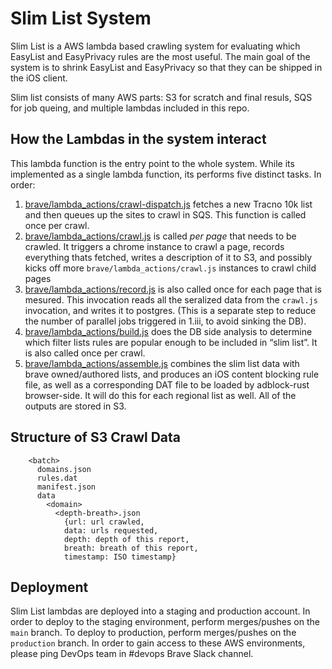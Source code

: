 Slim List System
===

Slim List is a AWS lambda based crawling system for evaluating which EasyList and EasyPrivacy rules are the most useful.  The main goal of the system is to shrink EasyList and EasyPrivacy so that they can be shipped in the iOS client.

Slim list consists of many AWS parts: S3 for scratch and final resuls, SQS for job queing, and multiple lambdas included in this repo.

How the Lambdas in the system interact
---
This lambda function is the entry point to the whole system.  While its implemented as a single lambda function, its performs five distinct tasks.  In order:
   1. [brave/lambda_actions/crawl-dispatch.js](https://github.com/brave/slim-list-lambda/blob/master/brave/lambda_actions/crawl-dispatch.js) fetches a new Tracno 10k list and then queues up the sites to crawl in SQS.  This function is called once per crawl.
   2. [brave/lambda_actions/crawl.js](https://github.com/brave/slim-list-lambda/blob/master/brave/lambda_actions/crawl.js) is called *per page* that needs to be crawled. It triggers a chrome instance to crawl a page, records everything thats fetched, writes a description of it to S3, and possibly kicks off more `brave/lambda_actions/crawl.js` instances to crawl child pages
   3. [brave/lambda_actions/record.js](https://github.com/brave/slim-list-lambda/blob/master/brave/lambda_actions/record.js) is also called once for each page that is mesured.  This invocation reads all the seralized data from the `crawl.js` invocation, and writes it to postgres.  (This is a separate step to reduce the number of parallel jobs triggered in 1.iii, to avoid sinking the DB).
   4. [brave/lambda_actions/build.js](https://github.com/brave/slim-list-lambda/blob/master/brave/lambda_actions/build.js) does the DB side analysis to determine which filter lists rules are popular enough to be included in “slim list”.  It is also called once per crawl.
   5. [brave/lambda_actions/assemble.js](https://github.com/brave/slim-list-lambda/blob/master/brave/lambda_actions/assemble.js) combines the slim list data with brave owned/authored lists, and produces an iOS content blocking rule file, as well as a corresponding DAT file to be loaded by adblock-rust browser-side. It will do this for each regional list as well. All of the outputs are stored in S3.

Structure of S3 Crawl Data
---
```
    <batch>
      domains.json
      rules.dat
      manifest.json
      data
        <domain>
          <depth-breath>.json
            {url: url crawled,
            data: urls requested,
            depth: depth of this report,
            breath: breath of this report,
            timestamp: ISO timestamp}
```

Deployment
---

Slim List lambdas are deployed into a staging and production account.  In order to deploy to the staging environment, perform merges/pushes on the `main` branch.  To deploy to production, perform merges/pushes on the `production` branch.  In order to gain access to these AWS environments, please ping DevOps team in #devops Brave Slack channel.
